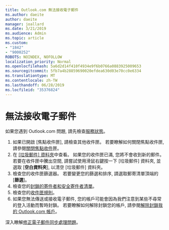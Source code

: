 ```yaml
---
title: Outlook.com 無法接收電子郵件
ms.author: daeite
author: daeite
manager: joallard
ms.date: 3/21/2019
ms.audience: Admin
ms.topic: article
ms.custom:
- "1842"
- "9000252"
ROBOTS: NOINDEX, NOFOLLOW
localization_priority: Normal
ms.openlocfilehash: 5a6d2d14f410f4934e9f6b0766a0883925009653
ms.sourcegitcommit: 5fb7a4b28859690020efdea630d03e70cc0e6334
ms.translationtype: MT
ms.contentlocale: zh-TW
ms.lasthandoff: 06/28/2019
ms.locfileid: "35376824"
---
```

# <a name="cant-receive-email"></a>無法接收電子郵件

如果您遇到 Outlook.com 問題, 請先檢查[服務狀態](https://go.microsoft.com/fwlink/p/?linkid=837482)。

1. 如果已開啟 [焦點收件匣], 請檢查其他收件匣。 若要瞭解如何關閉焦點收件匣, 請參閱[關閉焦點收件](https://support.office.com/article/f714d94d-9e63-4217-9ccb-6cb2986aa1b2)匣。
1. 在 [[垃圾郵件] 資料夾](https://outlook.live.com/mail/junkemail)中查看。 如果您的收件匣已滿, 您將不會收到新的郵件。 若要在收件匣中騰出空間, 請嘗試使用滑鼠右鍵按一下 [垃圾郵件] 資料夾, 並選取 [**空白資料夾**], 以清空 [垃圾郵件] 資料夾。
1. 檢查您的收件匣篩選器。 若要變更您的篩選和排序, 請選取郵寄清單頂端的 [**篩選**]。
1. 檢查您的[封鎖的寄件者和安全寄件者清單](https://outlook.live.com/mail/options/mail/junkEmail)。
1. 檢查您的[收件匣規則](https://outlook.live.com/mail/options/mail/rules)。
1. 如果您無法傳送或接收電子郵件, 您的帳戶可能會因為我們注意到某些不尋常的登入活動而暫時封鎖。 若要瞭解如何解除封鎖您的帳戶, 請參閱[解除封鎖我的 Outlook.com 帳戶](https://support.office.com/article/f4ad2701-d166-4d8b-8a6a-9af2a1f8a4c4)。

深入瞭解[修正電子郵件同步處理問題](https://support.office.com/article/d39e3341-8d79-4bf1-b3c7-ded602233642)。